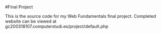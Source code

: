 #Final Project

This is the source code for my Web Fundamentals final project.
Completed website can be viewed at gc200318107.computerstudi.es/project/default.php
